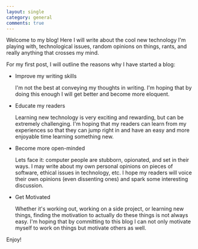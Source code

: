 ```yaml
---
layout: single
category: general
comments: true
---
```


Welcome to my blog! Here I will write about the cool new technology I'm playing with, technological issues, random opinions on things, rants, and really anything that crosses my mind.

For my first post, I will outline the reasons why I have started a blog:

* Improve my writing skills

    I'm not the best at conveying my thoughts in writing. I'm hoping that by doing this enough I will get better and become more eloquent.

* Educate my readers

    Learning new technology is very exciting and rewarding, but can be extremely challenging. I'm hoping that my readers can learn from my experiences so that they can jump right in and have an easy and more enjoyable time learning something new.

* Become more open-minded

    Lets face it: computer people are stubborn, opionated, and set in their ways. I may write about my own personal opinions on pieces of software, ethical issues in technology, etc. I hope my readers will voice their own opinions (even dissenting ones) and spark some interesting discussion.

* Get Motivated

    Whether it's working out, working on a side project, or learning new things, finding the motivation to actually do these things is not always easy. I'm hoping that by committing to this blog I can not only motivate myself to work on things but motivate others as well.

Enjoy!
